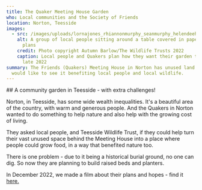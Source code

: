 ```yaml
---
title: The Quaker Meeting House Garden
who: Local communities and the Society of Friends
location: Norton, Teesside
images:
  - src: /images/uploads/lornajones_rhiannonmurphy_seanmurphy_helendeehan_teeside_1-1-.jpg
    alt: A group of local people sitting around a table covered in paperwork and
      plans
    credit: Photo copyright Autumn Barlow/The Wildlife Trusts 2022
    caption: Local people and Quakers plan how they want their garden to look in
      late 2022
summary: The Friends (Quakers) Meeting House in Norton has unused land - they
  would like to see it benefiting local people and local wildlife.
---
```

#﻿# A community garden in Teesside - with extra challenges!

N﻿orton, in Teesside, has some wide wealth inequalities. It's a beautiful area of the country, with warm and generous people. And the Quakers in Norton wanted to do something to help nature and also help with the growing cost of living.

T﻿hey asked local people, and Teesside Wildlife Trust, if they could help turn their vast unused space behind the Meeting House into a place where people could grow food, in a way that benefited nature too. 

T﻿here is one problem - due to it being a historical burial ground, no one can dig. So now they are planning to build raised beds and planters.

I﻿n December 2022, we made a film about their plans and hopes - find it [here.](https://youtu.be/RwFBLlmjLeI)
